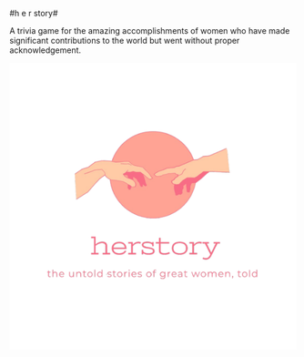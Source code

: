 # h e r s t o r y #

A trivia game for the amazing accomplishments of women who have made significant contributions to the world but went without proper acknowledgement.

![herstory logo](client/src/logo.png)
